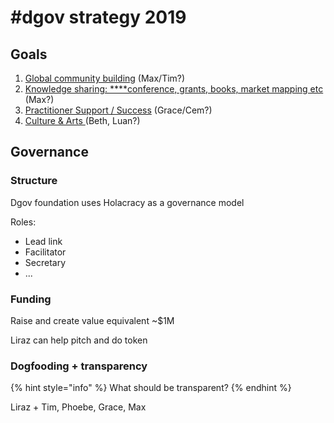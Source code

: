 # \#dgov strategy 2019

## Goals

1. [Global community building](https://wiki.dgov.foundation/org/dgov-collaboration-strategy/community-building) \(Max/Tim?\)
2. [Knowledge sharing: ****conference, grants, books, market mapping etc](advocacy-and-education.md) \(Max?\)
3. [Practitioner Support / Success](practitioner-support-success.md) \(Grace/Cem?\)
4. [Culture & Arts ](arts-and-inspiration.md)\(Beth, Luan?\)

## Governance

### Structure

Dgov foundation uses Holacracy as a governance model

Roles:

* Lead link
* Facilitator
* Secretary
* ...

### Funding

Raise and create value equivalent ~$1M

Liraz can help pitch and do token

### Dogfooding + transparency

{% hint style="info" %}
What should be transparent?
{% endhint %}

Liraz + Tim, Phoebe, Grace, Max



### 


